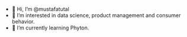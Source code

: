 - 👋 Hi, I’m @mustafatutal
- 👀 I’m interested in data science, product management and consumer behavior. 
- 🌱 I’m currently learning Phyton.
<!---
mustafatutal/mustafatutal is a ✨ special ✨ repository because its `README.md` (this file) appears on your GitHub profile.
You can click the Preview link to take a look at your changes.
--->
